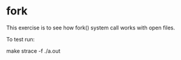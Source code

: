 # fork

This exercise is to see how fork() system call works
with open files.

To test run:

make
strace -f ./a.out



